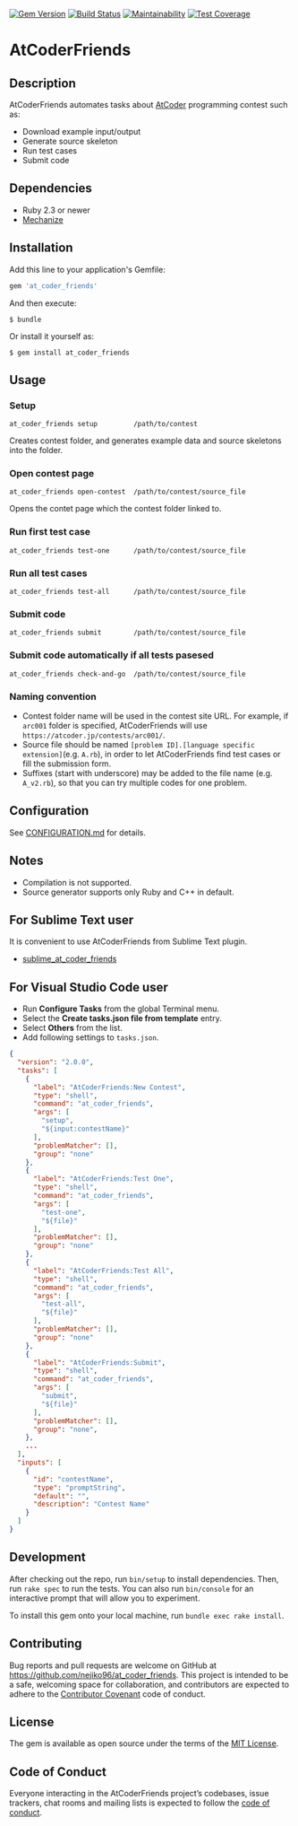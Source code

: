 [![Gem Version](https://badge.fury.io/rb/at_coder_friends.svg)](https://badge.fury.io/rb/at_coder_friends)
[![Build Status](https://travis-ci.org/nejiko96/at_coder_friends.svg?branch=master)](https://travis-ci.org/nejiko96/at_coder_friends)
[![Maintainability](https://api.codeclimate.com/v1/badges/dcd1ce08d11703be2f00/maintainability)](https://codeclimate.com/github/nejiko96/at_coder_friends/maintainability)
[![Test Coverage](https://api.codeclimate.com/v1/badges/dcd1ce08d11703be2f00/test_coverage)](https://codeclimate.com/github/nejiko96/at_coder_friends/test_coverage)

# AtCoderFriends

## Description

AtCoderFriends automates tasks about [AtCoder](https://atcoder.jp/) programming contest such as:

- Download example input/output
- Generate source skeleton
- Run test cases
- Submit code

## Dependencies

- Ruby 2.3 or newer
- [Mechanize](https://github.com/sparklemotion/mechanize)

## Installation

Add this line to your application's Gemfile:

```ruby
gem 'at_coder_friends'
```

And then execute:

    $ bundle

Or install it yourself as:

    $ gem install at_coder_friends

## Usage

### Setup

```
at_coder_friends setup         /path/to/contest
```

Creates contest folder, and generates example data and source skeletons into the folder.

### Open contest page

```
at_coder_friends open-contest  /path/to/contest/source_file
```

Opens the contet page which the contest folder linked to.

### Run first test case

```
at_coder_friends test-one      /path/to/contest/source_file
```

### Run all test cases

```
at_coder_friends test-all      /path/to/contest/source_file
```

### Submit code

```
at_coder_friends submit        /path/to/contest/source_file
```

### Submit code automatically if all tests pasesed

```
at_coder_friends check-and-go  /path/to/contest/source_file
```

### Naming convention

- Contest folder name will be used in the contest site URL.
  For example, if ```arc001``` folder is specified, AtCoderFriends will use  ```https://atcoder.jp/contests/arc001/```.
- Source file should be named ```[problem ID].[language specific extension]```(e.g. ```A.rb```),
  in order to let AtCoderFriends find test cases or fill the submission form.
- Suffixes (start with underscore) may be added to the file name (e.g. ```A_v2.rb```),
  so that you can try multiple codes for one problem.

## Configuration

See [CONFIGURATION.md](docs/CONFIGURATION.md) for details.

## Notes

- Compilation is not supported.
- Source generator supports only Ruby and C++ in default.

## For Sublime Text user

It is convenient to use AtCoderFriends from Sublime Text plugin.

- [sublime_at_coder_friends](https://github.com/nejiko96/sublime_at_coder_friends)

## For Visual Studio Code user

- Run **Configure Tasks** from the global Terminal menu.
- Select the **Create tasks.json file from template** entry.
- Select **Others** from the list.
- Add following settings to ```tasks.json```.

```JSON
{
  "version": "2.0.0",
  "tasks": [
    {
      "label": "AtCoderFriends:New Contest",
      "type": "shell",
      "command": "at_coder_friends",
      "args": [
        "setup",
        "${input:contestName}"
      ],
      "problemMatcher": [],
      "group": "none"
    },
    {
      "label": "AtCoderFriends:Test One",
      "type": "shell",
      "command": "at_coder_friends",
      "args": [
        "test-one",
        "${file}"
      ],
      "problemMatcher": [],
      "group": "none"
    },
    {
      "label": "AtCoderFriends:Test All",
      "type": "shell",
      "command": "at_coder_friends",
      "args": [
        "test-all",
        "${file}"
      ],
      "problemMatcher": [],
      "group": "none"
    },
    {
      "label": "AtCoderFriends:Submit",
      "type": "shell",
      "command": "at_coder_friends",
      "args": [
        "submit",
        "${file}"
      ],
      "problemMatcher": [],
      "group": "none",
    },
    ...
  ],
  "inputs": [
    {
      "id": "contestName",
      "type": "promptString",
      "default": "",
      "description": "Contest Name"
    }
  ]
}
```

## Development

After checking out the repo, run `bin/setup` to install dependencies. Then, run `rake spec` to run the tests. You can also run `bin/console` for an interactive prompt that will allow you to experiment.

To install this gem onto your local machine, run `bundle exec rake install`.

<!--
To release a new version, update the version number in `version.rb`, and then run `bundle exec rake release`, which will create a git tag for the version, push git commits and tags, and push the `.gem` file to [rubygems.org](https://rubygems.org).
-->

## Contributing

Bug reports and pull requests are welcome on GitHub at https://github.com/nejiko96/at_coder_friends. This project is intended to be a safe, welcoming space for collaboration, and contributors are expected to adhere to the [Contributor Covenant](http://contributor-covenant.org) code of conduct.

## License

The gem is available as open source under the terms of the [MIT License](https://opensource.org/licenses/MIT).

## Code of Conduct

Everyone interacting in the AtCoderFriends project’s codebases, issue trackers, chat rooms and mailing lists is expected to follow the [code of conduct](https://github.com/nejiko96/at_coder_friends/blob/master/CODE_OF_CONDUCT.md).
